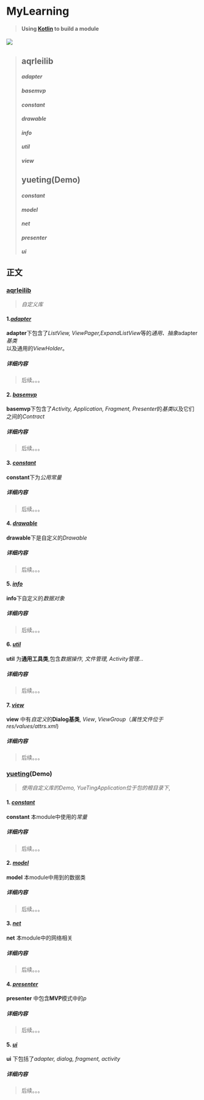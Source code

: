 # MyLearning

>#### **Using [**Kotlin**](http://kotlinlang.org/docs/reference/android-overview.html) to build a module**
![](https://github.com/AqrMen/MyLearning/blob/master/raw/kotlin_android.png)
>## aqrleilib
>#### *adapter*
>#### *basemvp*
>#### *constant*
>#### *drawable*
>#### *info*
>#### *util*
>#### *view*
>## yueting(Demo)
>#### *constant*
>#### *model*
>#### *net*
>#### *presenter*
>#### *ui*

## 正文
### [**aqrleilib**](https://github.com/AqrMen/MyLearning/tree/master/aqrleilib/src/main/kotlin/com/aqrairsigns/aqrleilib)
> *自定义库*
#### 1.[*adapter*](https://github.com/AqrMen/MyLearning/tree/master/aqrleilib/src/main/kotlin/com/aqrairsigns/aqrleilib/adapter)
**adapter**下包含了*ListView, ViewPager,ExpandListView*等的*通用、抽象*adapter*基类*<br>
以及通用的*ViewHolder*。
##### 详细内容
> 后续。。。

#### 2. [*basemvp*](https://github.com/AqrMen/MyLearning/tree/master/aqrleilib/src/main/kotlin/com/aqrairsigns/aqrleilib/basemvp)
**basemvp**下包含了*Activity, Application, Fragment, Presenter*的*基类*以及它们之间的*Contract*
##### 详细内容
> 后续。。。

#### 3. [*constant*](https://github.com/AqrMen/MyLearning/tree/master/aqrleilib/src/main/kotlin/com/aqrairsigns/aqrleilib/constant)
**constant**下为*公用常量*
##### 详细内容
> 后续。。。

#### 4. [*drawable*](https://github.com/AqrMen/MyLearning/tree/master/aqrleilib/src/main/kotlin/com/aqrairsigns/aqrleilib/drawable)
**drawable**下是自定义的*Drawable*
##### 详细内容
> 后续。。。

#### 5. [*info*](https://github.com/AqrMen/MyLearning/tree/master/aqrleilib/src/main/kotlin/com/aqrairsigns/aqrleilib/info)
**info**下自定义的*数据对象*
##### 详细内容
> 后续。。。

#### 6. [*util*](https://github.com/AqrMen/MyLearning/tree/master/aqrleilib/src/main/kotlin/com/aqrairsigns/aqrleilib/util)
**util** 为**通用工具类**,包含*数据操作, 文件管理, Activity管理...*
##### 详细内容
> 后续。。。

#### 7. [*view*](https://github.com/AqrMen/MyLearning/tree/master/aqrleilib/src/main/kotlin/com/aqrairsigns/aqrleilib/view)
**view** 中有*自定义*的**Dialog基类**, *View*, *ViewGroup*（*属性文件位于res/values/attrs.xml*)
##### 详细内容
> 后续。。。

### [**yueting**](https://github.com/AqrMen/MyLearning/tree/master/yueting/src/main/kotlin/com/aqrlei/graduation/yueting)(Demo)
> *使用自定义库的Demo, YueTingApplication位于包的根目录下*,
#### 1. [*constant*](https://github.com/AqrMen/MyLearning/tree/master/yueting/src/main/kotlin/com/aqrlei/graduation/yueting/constant)
**constant** 本module中使用的*常量*
##### 详细内容
> 后续。。。

#### 2. [*model*](https://github.com/AqrMen/MyLearning/tree/master/yueting/src/main/kotlin/com/aqrlei/graduation/yueting/model)
**model** 本module中用到的数据类
##### 详细内容
> 后续。。。

#### 3. [*net*](https://github.com/AqrMen/MyLearning/tree/master/yueting/src/main/kotlin/com/aqrlei/graduation/yueting/net)
**net** 本module中的网络相关
##### 详细内容
> 后续。。。

#### 4. [*presenter*](https://github.com/AqrMen/MyLearning/tree/master/yueting/src/main/kotlin/com/aqrlei/graduation/yueting/presenter)
**presenter** 中包含**MVP**模式中的*p*
##### 详细内容
> 后续。。。

#### 5. [*ui*](https://github.com/AqrMen/MyLearning/tree/master/yueting/src/main/kotlin/com/aqrlei/graduation/yueting/ui)
**ui** 下包括了*adapter, dialog, fragment, activity*
##### 详细内容
> 后续。。。
